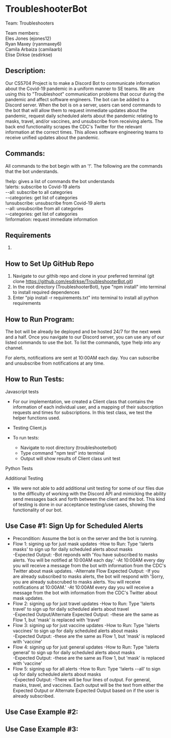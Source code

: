 # TroubleshooterBot

Team: Troubleshooters

Team members:  
Eles Jones (ejones12)  
Ryan Maxey (ryanmaxey6)  
Camila Arbaiza (camilaarb)  
Elise Dirkse (esdirkse)

## Description:

Our CS5704 Project is to make a Discord Bot to communicate information about the Covid-19 pandemic in a uniform manner to SE teams. We are using this to "Troubleshoot" communication problems that occur during the pandemic and affect software engineers. The bot can be added to a Discord server. When the bot is on a server, users can send commands to the bot that will allow them to request immediate updates about the pandemic, request daily scheduled alerts about the pandemic relating to masks, travel, and/or vaccines, and unsubscribe from receiving alerts. The back end functionality scrapes the CDC's Twitter for the relevant information at the correct times. This allows software engineering teams to receive unified updates about the pandemic.

## Commands: 

All commands to the bot begin with an '!'. The following are the commands that the bot understands.

!help: gives a list of commands the bot understands  
!alerts: subscribe to Covid-19 alerts  
--all: subscribe to all categories  
--categories: get list of categories  
!unsubscribe: unsubscribe from Covid-19 alerts  
--all: unsubscribe from all categories  
--categories: get list of categories  
!information: request immediate information

## Requirements
1. 

## How to Set Up GitHub Repo
1. Navigate to our githib repo and clone in your preferred terminal (git clone https://github.com/esdirkse/TroubleshooterBot.git)
2. In the root directory (TroubleshooterBot), type "npm install" into terminal to install required dependences
3. Enter "pip install -r requirements.txt" into terminal to install all python requirements

## How to Run Program:

The bot will be already be deployed and be hosted 24/7 for the next week and a half. Once you navigate to our Discord server, you can use any of our listed commands to use the bot. To list the commands, type !help into any channel.

For alerts, notifications are sent at 10:00AM each day. You can subscribe and unsubscribe from notifications at any time.

## How to Run Tests:

Javascript tests
- For our implementation, we created a Client class that contains the information of each individual user,
and a mapping of their subscription requests and times for subscriptions. In this test class, we test the helper functions used.
- Testing Client.js

- To run tests:
    - Navigate to root directory (troubleshooterbot)
    - Type command "npm test" into terminal
    - Output will show results of Client class unit test

Python Tests


Additional Testing
- We were not able to add additional unit testing for some of our files due to the difficulty of working with
the Discord API and mimicking the ability send messages back and forth between the client and the bot. This kind of testing is done in our acceptance testing/use cases, showing the functionality of our bot.


## Use Case #1: Sign Up for Scheduled Alerts

- Precondition: Assume the bot is on the server and the bot is running. 
- Flow 1: signing up for just mask updates
    -How to Run: Type '!alerts masks' to sign up for daily scheduled alerts about masks  
    -Expected Output: 
        -Bot reponds with 'You have subscribed to masks alerts. You will be notified at 10:00AM each day.'
        -At 10:00AM every day you will receive a message from the bot with information from the CDC's Twitter about mask updates. 
    -Alternate Flow Expected Output: 
        -If you are already subscribed to masks alerts, the bot will respond with 'Sorry, you are already subscrubed to masks alerts. You will receive notifications at 10:00AM.' 
        -At 10:00AM every day you will receive a message from the bot with information from the CDC's Twitter about mask updates.
 - Flow 2: signing up for just travel updates
    -How to Run: Type '!alerts travel' to sign up for daily scheduled alerts about travel  
    -Expected Output/Alternate Expected Output: 
        -these are the same as Flow 1, but 'mask' is replaced with 'travel'
- Flow 3: signing up for just vaccine updates
    -How to Run: Type '!alerts vaccines' to sign up for daily scheduled alerts about masks  
    -Expected Output: 
        -these are the same as Flow 1, but 'mask' is replaced with 'vaccine'
- Flow 4: signing up for just general updates
    -How to Run: Type '!alerts general' to sign up for daily scheduled alerts about masks  
    -Expected Output: 
        -these are the same as Flow 1, but 'mask' is replaced with 'vaccine'
- Flow 5: signing up for all alerts
    -How to Run: Type '!alerts --all' to sign up for daily scheduled alerts about masks  
    -Expected Output: 
        -There will be four lines of output. For general, masks, travel, and vaccines. Each output will be the text from either the Expected Output or Alternate Expected Output based on if the user is already subscribed. 

## Use Case Example #2:

## Use Case Example #3:
